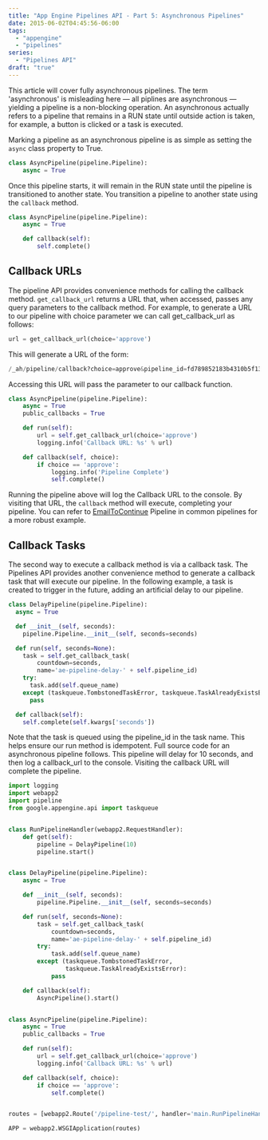 ```yaml
---
title: "App Engine Pipelines API - Part 5: Asynchronous Pipelines" 
date: 2015-06-02T04:45:56-06:00
tags: 
  - "appengine"
  - "pipelines"
series:
  - "Pipelines API"
draft: "true"
---
```


This article will cover fully asynchronous pipelines. The term 'asynchronous' is
misleading here — all piplines are asynchronous — yielding a pipeline is a
non-blocking operation. An asynchronous actually refers to a pipeline that
remains in a RUN state until outside action is taken, for example, a button is clicked
or a task is executed.

Marking a pipeline as an asynchronous pipeline is as simple as setting the
`async` class property to True.

```python
class AsyncPipeline(pipeline.Pipeline):
    async = True
```

Once this pipeline starts, it will remain in the RUN state until the pipeline is
transitioned to another state. You transition a pipeline to another state using
the `callback` method.

```python
class AsyncPipeline(pipeline.Pipeline):
    async = True

    def callback(self):
        self.complete()
```

## Callback URLs

The pipeline API provides convenience methods for calling the callback method.
`get_callback_url` returns a URL that, when accessed, passes any query
parameters to the callback method. For example, to generate a URL to our
pipeline with choice parameter we can call get_callback_url as follows:

```python
url = get_callback_url(choice='approve')
```

This will generate a URL of the form:

```python
/_ah/pipeline/callback?choice=approve&pipeline_id=fd789852183b4310b5f1353205a967fe
```

Accessing this URL will pass the parameter to our callback function.

```python
class AsyncPipeline(pipeline.Pipeline):
    async = True
    public_callbacks = True

    def run(self):
        url = self.get_callback_url(choice='approve')
        logging.info('Callback URL: %s' % url)

    def callback(self, choice):
        if choice == 'approve':
            logging.info('Pipeline Complete')
            self.complete()
```

Running the pipeline above will log the Callback URL to the console. By visiting
that URL, the `callback` method will execute, completing your pipeline. You can
refer to [EmailToContinue](https://github.com/GoogleCloudPlatform/appengine-pipelines/blob/master/python/src/pipeline/common.py) Pipeline in common pipelines for a more robust example.

## Callback Tasks

The second way to execute a callback method is via a callback task. The
Pipelines API provides another convenience method to generate a callback task
that will execute our pipeline. In the following example, a task is created to
trigger in the future, adding an artificial delay to our pipeline.

```python
class DelayPipeline(pipeline.Pipeline):
  async = True

  def __init__(self, seconds):
    pipeline.Pipeline.__init__(self, seconds=seconds)

  def run(self, seconds=None):
    task = self.get_callback_task(
        countdown=seconds,
        name='ae-pipeline-delay-' + self.pipeline_id)
    try:
      task.add(self.queue_name)
    except (taskqueue.TombstonedTaskError, taskqueue.TaskAlreadyExistsError):
      pass

  def callback(self):
    self.complete(self.kwargs['seconds'])
```

Note that the task is queued using the pipeline_id in the task name. This helps
ensure our run method is idempotent. Full source code for an asynchronous
pipeline follows. This pipeline will delay for 10 seconds, and then log a
callback_url to the console. Visiting the callback URL will complete the
pipeline.

```python
import logging
import webapp2
import pipeline
from google.appengine.api import taskqueue


class RunPipelineHandler(webapp2.RequestHandler):
    def get(self):
        pipeline = DelayPipeline(10)
        pipeline.start()


class DelayPipeline(pipeline.Pipeline):
    async = True

    def __init__(self, seconds):
        pipeline.Pipeline.__init__(self, seconds=seconds)

    def run(self, seconds=None):
        task = self.get_callback_task(
            countdown=seconds,
            name='ae-pipeline-delay-' + self.pipeline_id)
        try:
            task.add(self.queue_name)
        except (taskqueue.TombstonedTaskError,
                taskqueue.TaskAlreadyExistsError):
            pass

    def callback(self):
        AsyncPipeline().start()


class AsyncPipeline(pipeline.Pipeline):
    async = True
    public_callbacks = True

    def run(self):
        url = self.get_callback_url(choice='approve')
        logging.info('Callback URL: %s' % url)

    def callback(self, choice):
        if choice == 'approve':
            self.complete()


routes = [webapp2.Route('/pipeline-test/', handler='main.RunPipelineHandler')]

APP = webapp2.WSGIApplication(routes)
```
